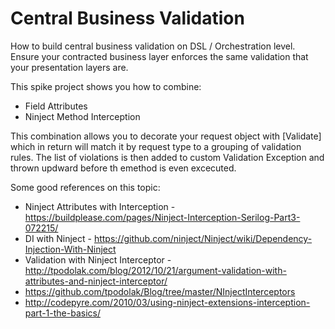 # Central Business Validation
How to build central business validation on DSL / Orchestration level. Ensure your contracted business layer enforces the same validation that your presentation layers are.

This spike project shows you how to combine:
* Field Attributes
* Ninject Method Interception


This combination allows you to decorate your request object with [Validate] which in return will match it by request type to a grouping of validation rules. The list of violations is then added to custom Validation Exception and thrown updward before th emethod is even excecuted.

Some good references on this topic:
* Ninject Attributes with Interception - https://buildplease.com/pages/Ninject-Interception-Serilog-Part3-072215/
* DI with Ninject - https://github.com/ninject/Ninject/wiki/Dependency-Injection-With-Ninject
* Validation with Ninject Interceptor - http://tpodolak.com/blog/2012/10/21/argument-validation-with-attributes-and-ninject-interceptor/
* https://github.com/tpodolak/Blog/tree/master/NInjectInterceptors
* http://codepyre.com/2010/03/using-ninject-extensions-interception-part-1-the-basics/
